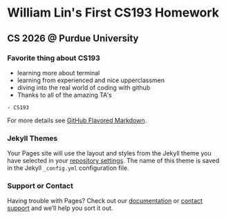 # William Lin's First CS193 Homework


## CS 2026 @ Purdue University

### Favorite thing about CS193
- learning more about terminal
- learning from experienced and nice upperclassmen
- diving into the real world of coding with github 
- Thanks to all of the amazing TA's


```
- CS193

```




For more details see [GitHub Flavored Markdown](https://guides.github.com/features/mastering-markdown/).

### Jekyll Themes

Your Pages site will use the layout and styles from the Jekyll theme you have selected in your [repository settings](https://github.com/kalutes/CS193_Fall18_Lab1/settings). The name of this theme is saved in the Jekyll `_config.yml` configuration file.

### Support or Contact

Having trouble with Pages? Check out our [documentation](https://help.github.com/categories/github-pages-basics/) or [contact support](https://github.com/contact) and we’ll help you sort it out.
